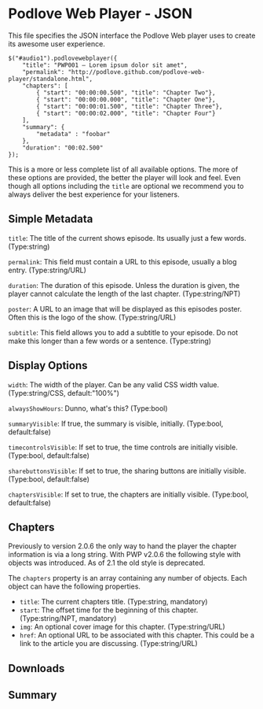 # Podlove Web Player - JSON

This file specifies the JSON interface the Podlove Web player uses to create its awesome user experience.

    $("#audio1").podlovewebplayer({
        "title": "PWP001 – Lorem ipsum dolor sit amet",
		"permalink": "http://podlove.github.com/podlove-web-player/standalone.html",
		"chapters": [
			{ "start": "00:00:00.500", "title": "Chapter Two"},
			{ "start": "00:00:00.000", "title": "Chapter One"},
			{ "start": "00:00:01.500", "title": "Chapter Three"},
			{ "start": "00:00:02.000", "title": "Chapter Four"}
		],
		"summary": {
			"metadata" : "foobar"
		},
		"duration": "00:02.500"
    });

This is a more or less complete list of all available options. The more of these options are provided, the better the player will look and feel. Even though all options including the `title` are optional we recommend you to always deliver the best experience for your listeners.

## Simple Metadata

`title`: The title of the current shows episode. Its usually just a few words. (Type:string)

`permalink`: This field must contain a URL to this episode, usually a blog entry. (Type:string/URL)

`duration`: The duration of this episode. Unless the duration is given, the player cannot calculate the length of the last chapter. (Type:string/NPT)

`poster`: A URL to an image that will be displayed as this episodes poster. Often this is the logo of the show. (Type:string/URL)

`subtitle`: This field allows you to add a subtitle to your episode. Do not make this longer than a few words or a sentence. (Type:string)

## Display Options

`width`: The width of the player. Can be any valid CSS width value. (Type:string/CSS, default:"100%")

`alwaysShowHours`: Dunno, what's this? (Type:bool)

`summaryVisible`: If true, the summary is visible, initially. (Type:bool, default:false)

`timecontrolsVisible`: If set to true, the time controls are initially visible. (Type:bool, default:false)

`sharebuttonsVisible`: If set to true, the sharing buttons are initially visible. (Type:bool, default:false)

`chaptersVisible`: If set to true, the chapters are initially visible. (Type:bool, default:false)


## Chapters

Previously to version 2.0.6 the only way to hand the player the chapter information is via a long string. With PWP v2.0.6 the following style with objects was introduced. As of 2.1 the old style is deprecated.

The `chapters` property is an array containing any number of objects. Each object can have the following properties.
	
 * `title`: The current chapters title. (Type:string, mandatory)
 * `start`: The offset time for the beginning of this chapter. (Type:string/NPT, mandatory)
 * `img`: An optional cover image for this chapter. (Type:string/URL)
 * `href`: An optional URL to be associated with this chapter. This could be a link to the article you are discussing. (Type:string/URL)

## Downloads

## Summary

